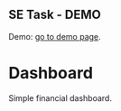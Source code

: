 ## SE Task - DEMO

Demo: [go to demo page].

# Dashboard

Simple financial dashboard.

[go to demo page]: https://filiplusnia.github.io/SE-task